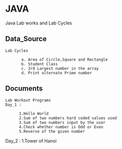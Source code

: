 # JAVA
Java Lab works and Lab Cycles

## Data_Source  
    Lab Cycles
     
           a. Area of Circle,Square and Rectangle
           b. Student Class
           c. 3rd Largest number in the array
           d. Print alternate Prime number

## Documents
    Lab Workout Programs
    Day_1 : 
  
          1.Hello World
          2.Sum of two numbers hard coded values used
          3.Sum of two numbers input by the user
          4.Check whether number is Odd or Even
          5.Reverse of the given number
   Day_2  :
          1.Tower of Hanoi
